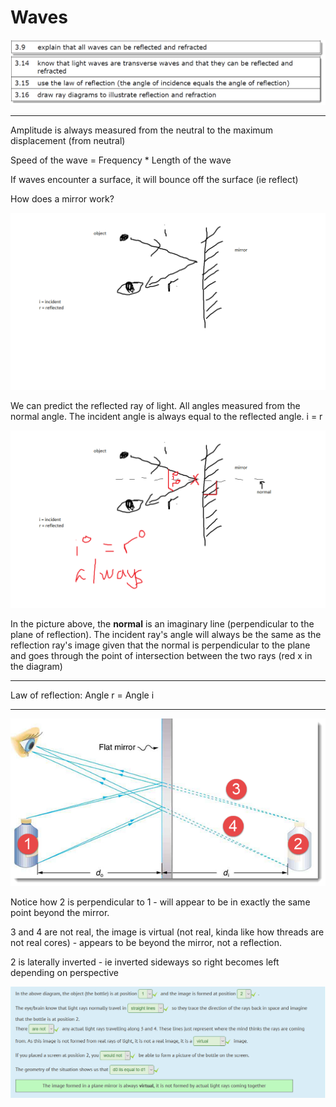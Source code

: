 # Waves

![](images/syllabus1.png)

---

Amplitude is always measured from the neutral to the maximum displacement (from neutral)

Speed of the wave = Frequency * Length of the wave

If waves encounter a surface, it will bounce off the surface (ie reflect)

How does a mirror work?

![](images/reflection1.png)

We can predict the reflected ray of light. All angles measured from the normal angle. The incident angle is always equal to the reflected angle.  i = r

![](images/reflection2.png)

In the picture above, the **normal** is an imaginary line (perpendicular to the plane of reflection). The incident ray's angle will always be the same as the reflection ray's image given that the normal is perpendicular to the plane and goes through the point of intersection between the two rays (red x in the diagram)

---

Law of reflection: Angle r = Angle i

---

![](images/mirror-virtual.png)

Notice how 2 is perpendicular to 1 - will appear to be in exactly the same point beyond the mirror.

3 and 4 are not real, the image is virtual (not real, kinda like how threads are not real cores) - appears to be beyond the mirror, not a reflection.

2 is laterally inverted - ie inverted sideways so right becomes left depending on perspective

![](images/mirror-virtual-answers.png)
